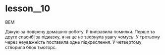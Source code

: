 # lesson__10
BEM

Дякую за повірену домашню роботу. Я виправила помилки. Перше та друге спасибі за підказку, я на це не звернула увагу чомусь. У третьому через неуважність поставила одне підкреслення. У четвертому створила блок тьюторс.
